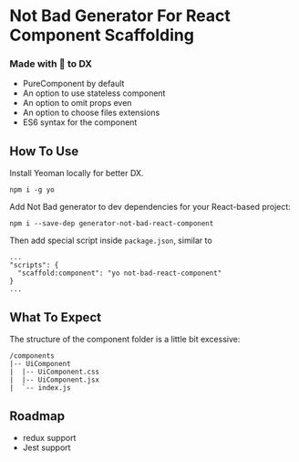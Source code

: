 # Not Bad Generator For React Component Scaffolding
### Made with 💟 to DX

- PureComponent by default
- An option to use stateless component
- An option to omit props even
- An option to choose files extensions
- ES6 syntax for the component

## How To Use

Install Yeoman locally for better DX.
```
npm i -g yo
```
Add Not Bad generator to dev dependencies for your React-based project:
```
npm i --save-dep generator-not-bad-react-component
```
Then add special script inside `package.json`, similar to
```
...
"scripts": {
  "scaffold:component": "yo not-bad-react-component"
}
...
```

## What To Expect

The structure of the component folder is a little bit excessive:
```
/components
|-- UiComponent
|  |-- UiComponent.css
|  |-- UiComponent.jsx
|  `-- index.js
```

## Roadmap
- redux support
- Jest support
